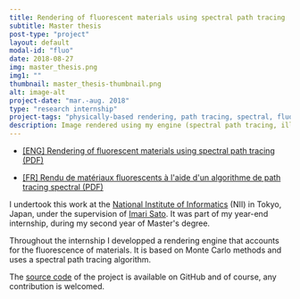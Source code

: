 ```yaml
---
title: Rendering of fluorescent materials using spectral path tracing
subtitle: Master thesis
post-type: "project"
layout: default
modal-id: "fluo"
date: 2018-08-27
img: master_thesis.png
img1: ""
thumbnail: master_thesis-thumbnail.png
alt: image-alt
project-date: "mar.-aug. 2018"
type: "research internship"
project-tags: "physically-based rendering, path tracing, spectral, fluorescence"
description: Image rendered using my engine (spectral path tracing, illuminant A)
---
```


- [\[ENG\] Rendering of fluorescent materials using spectral path tracing \(PDF\)](/res/master_thesis_en.pdf)

- [\[FR\] Rendu de matériaux fluorescents à l'aide d'un algorithme de path tracing spectral \(PDF\)](/res/master_thesis_fr.pdf)


I undertook this work at the [National Institute of Informatics](https://www.nii.ac.jp/en/) (NII) in Tokyo, Japan, under the supervision of [Imari Sato](http://research.nii.ac.jp/~imarik/).
It was part of my year-end internship, during my second year of Master's degree.

Throughout the internship I developped a rendering engine that accounts for the fluorescence of materials.
It is based on Monte Carlo methods and uses a spectral path tracing algorithm.

The [source code](https://github.com/Nalonoid/niixtracer) of the project is available on GitHub and of course, any contribution is welcomed.
